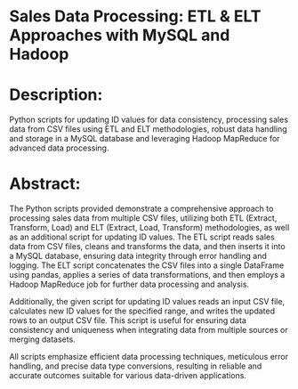 # Sales Data Processing: ETL & ELT Approaches with MySQL and Hadoop

# Description:
Python scripts for updating ID values for data consistency, processing sales data from CSV files using ETL and ELT methodologies, robust data handling and storage in a MySQL database and leveraging Hadoop MapReduce for advanced data processing.

# Abstract:
The Python scripts provided demonstrate a comprehensive approach to processing sales data from multiple CSV files, utilizing both ETL (Extract, Transform, Load) and ELT (Extract, Load, Transform) methodologies, as well as an additional script for updating ID values. The ETL script reads sales data from CSV files, cleans and transforms the data, and then inserts it into a MySQL database, ensuring data integrity through error handling and logging. The ELT script concatenates the CSV files into a single DataFrame using pandas, applies a series of data transformations, and then employs a Hadoop MapReduce job for further data processing and analysis.

Additionally, the given script for updating ID values reads an input CSV file, calculates new ID values for the specified range, and writes the updated rows to an output CSV file. This script is useful for ensuring data consistency and uniqueness when integrating data from multiple sources or merging datasets.

All scripts emphasize efficient data processing techniques, meticulous error handling, and precise data type conversions, resulting in reliable and accurate outcomes suitable for various data-driven applications.
